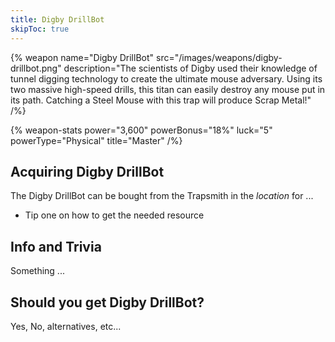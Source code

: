 ```yaml
---
title: Digby DrillBot
skipToc: true
---
```


{% weapon
 name="Digby DrillBot"
 src="/images/weapons/digby-drillbot.png"
 description="The scientists of Digby used their knowledge of tunnel digging technology to create the ultimate mouse adversary. Using its two massive high-speed drills, this titan can easily destroy any mouse put in its path. Catching a Steel Mouse with this trap will produce Scrap Metal!"
/%}

{% weapon-stats
 power="3,600"
 powerBonus="18%"
 luck="5"
 powerType="Physical"
 title="Master"
/%}

## Acquiring Digby DrillBot

The Digby DrillBot can be bought from the Trapsmith in the *location* for ...

- Tip one on how to get the needed resource

## Info and Trivia

Something ...

## Should you get Digby DrillBot?

Yes, No, alternatives, etc...

